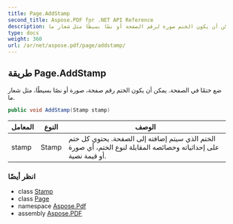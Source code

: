 ```yaml
---
title: Page.AddStamp
second_title: Aspose.PDF for .NET API Reference
description: طريقة الصفحة. ضع ختمًا في الصفحة. يمكن أن يكون الختم صورة لرقم الصفحة أو نصًا بسيطًا مثل شعار ما
type: docs
weight: 360
url: /ar/net/aspose.pdf/page/addstamp/
---
```

## طريقة Page.AddStamp

ضع ختمًا في الصفحة. يمكن أن يكون الختم رقم صفحة، صورة أو نصًا بسيطًا، مثل شعار ما.

```csharp
public void AddStamp(Stamp stamp)
```

| المعامل | النوع | الوصف |
| --- | --- | --- |
| stamp | Stamp | الختم الذي سيتم إضافته إلى الصفحة. يحتوي كل ختم على إحداثياته وخصائصه المقابلة لنوع الختم، أي صورة أو قيمة نصية. |

### انظر أيضًا

* class [Stamp](../../stamp/)
* class [Page](../)
* namespace [Aspose.Pdf](../../../aspose.pdf/)
* assembly [Aspose.PDF](../../../)